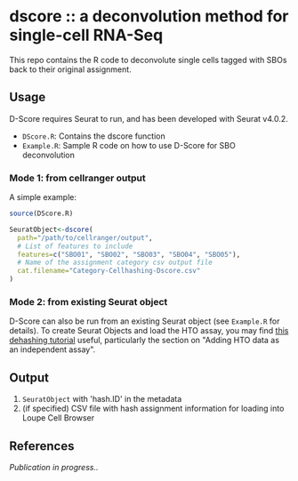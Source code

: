 # dscore :: a deconvolution method for single-cell RNA-Seq

This repo contains the R code to deconvolute single cells tagged with SBOs back to their original assignment.

## Usage

D-Score requires Seurat to run, and has been developed with Seurat v4.0.2.

 - `DScore.R`: Contains the dscore function
 - `Example.R`: Sample R code on how to use D-Score for SBO deconvolution

### Mode 1: from cellranger output

A simple example:
```R
source(DScore.R)

SeuratObject<-dscore(
  path="/path/to/cellranger/output", 
  # List of features to include
  features=c("SBO01", "SBO02", "SBO03", "SBO04", "SBO05"),
  # Name of the assignment category csv output file
  cat.filename="Category-Cellhashing-Dscore.csv"
)
```

### Mode 2: from existing Seurat object

D-Score can also be run from an existing Seurat object (see `Example.R` for details). To create Seurat Objects and load the HTO assay, you may find [this dehashing tutorial](https://satijalab.org/seurat/articles/hashing_vignette.html) useful, particularly the section on "Adding HTO data as an independent assay".

## Output

 1. `SeuratObject` with 'hash.ID' in the metadata
 2. (if specified) CSV file with hash assignment information for loading into Loupe Cell Browser

## References

*Publication in progress..*
